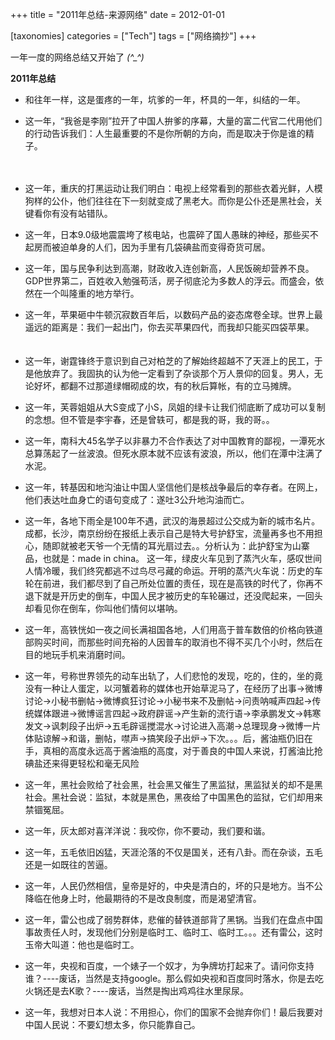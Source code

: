 +++
title = "2011年总结-来源网络"
date = 2012-01-01

[taxonomies]
categories = ["Tech"]
tags = ["网络摘抄"]
+++

一年一度的网络总结又开始了 *(^_^)*

**2011年总结**

- 和往年一样，这是蛋疼的一年，坑爹的一年，杯具的一年，纠结的一年。


- 这一年，“我爸是李刚”拉开了中国人拚爹的序幕，大量的富二代官二代用他们的行动告诉我们：人生最重要的不是你所朝的方向，而是取决于你是谁的精子。

　　
- 这一年，重庆的打黑运动让我们明白：电视上经常看到的那些衣着光鲜，人模狗样的公仆，他们往往在下一刻就变成了黑老大。而你是公仆还是黑社会，关键看你有没有站错队。
　　

- 这一年，日本9.0级地震震垮了核电站，也震碎了国人愚昧的神经，那些买不起房而被迫单身的人们，因为手里有几袋碘盐而变得奇货可居。

- 这一年，国与民争利达到高潮，财政收入连创新高，人民饭碗却营养不良。GDP世界第二，百姓收入勉强苟活，房子彻底沦为多数人的浮云。而盛会，依然在一个叫隆重的地方举行。

- 这一年，苹果砸中牛顿沉寂数百年后，以数码产品的姿态席卷全球。世界上最遥远的距离是：我们一起出门，你去买苹果四代，而我却只能买四袋苹果。
　　
- 这一年，谢霆锋终于意识到自己对柏芝的了解始终超越不了天涯上的民工，于是他放弃了。我固执的认为他一定看到了杂谈那个万人景仰的回复。男人，无论好坏，都翻不过那道绿帽砌成的坎，有的秋后算帐，有的立马摊牌。
　　
- 这一年，芙蓉姐姐从大S变成了小S，凤姐的绿卡让我们彻底断了成功可以复制的念想。但不管是李宇春，还是曾轶可，都是我的哥，我的哥。。

- 这一年，南科大45名学子以非暴力不合作表达了对中国教育的鄙视，一潭死水总算荡起了一丝波浪。但死水原本就不应该有波浪，所以，他们在潭中注满了水泥。

- 这一年，转基因和地沟油让中国人坚信他们是核战争最后的幸存者。在网上，他们表达吐血身亡的语句变成了：遂吐3公升地沟油而亡。

- 这一年，各地下雨全是100年不遇，武汉的海景超过公交成为新的城市名片。成都，长沙，南京纷纷在报纸上表示自己是特大号护舒宝，流量再多也不用担心，随即就被老天爷一个无情的耳光扇过去。。分析认为：此护舒宝为山寨品，也就是：made in china。
这一年，绿皮火车见到了蒸汽火车，感叹世间人情冷暖，我们终究都逃不过鸟尽弓藏的命运。开明的蒸汽火车说：历史的车轮在前进，我们都尽到了自己所处位置的责任，现在是高铁的时代了，你再不退下就是开历史的倒车，中国人民才被历史的车轮碾过，还没爬起来，一回头却看见你在倒车，你叫他们情何以堪呐。

- 这一年，高铁恍如一夜之间长满祖国各地，人们用高于普车数倍的价格向铁道部购买时间，而那些时间充裕的人因普车的取消也不得不买几个小时，然后在目的地玩手机来消磨时间。

- 这一年，号称世界领先的动车出轨了，人们悲怆的发现，吃的，住的，坐的竟没有一种让人蛋定，以河蟹着称的媒体也开始草泥马了，在经历了出事→微博讨论→小秘书删帖→微博疯狂讨论→小秘书来不及删帖→问责呐喊声四起→传统媒体跟进→微博谣言四起→政府辟谣→产生新的流行语→李承鹏发文→韩寒发文→讽刺段子出炉→五毛辟谣搅混水→讨论进入高潮→总理现身→微博一片体贴谅解→和谐，删帖，噤声→搞笑段子出炉→下次。。。后，酱油瓶仍旧在手，真相的高度永远高于酱油瓶的高度，对于善良的中国人来说，打酱油比抢碘盐还来得更轻松和毫无风险

- 这一年，黑社会败给了社会黑，社会黑又催生了黑监狱，黑监狱关的却不是黑社会。黑社会说：监狱，本就是黑色，黑夜给了中国黑色的监狱，它们却用来禁锢冤屈。

- 这一年，灰太郎对喜洋洋说：我咬你，你不要动，我们要和谐。

- 这一年，五毛依旧凶猛，天涯沦落的不仅是国关，还有八卦。而在杂谈，五毛还是一如既往的苦逼。

- 这一年，人民仍然相信，皇帝是好的，中央是清白的，坏的只是地方。当不公降临在他身上时，他最期待的不是改良制度，而是渴望清官。

- 这一年，雷公也成了弱势群体，悲催的替铁道部背了黑锅。当我们在盘点中国事故责任人时，发现他们分别是临时工、临时工、临时工。。。还有雷公，这时玉帝大叫道：他也是临时工。

- 这一年，央视和百度，一个婊子一个奴才，为争牌坊打起来了。请问你支持谁？----废话，当然是支持google。那么假如央视和百度同时落水，你是去吃火锅还是去K歌？----废话，当然是掏出鸡鸡往水里尿尿。

- 这一年，我想对日本人说：不用担心，你们的国家不会抛弃你们！最后我要对中国人民说：不要幻想太多，你只能靠自己。


